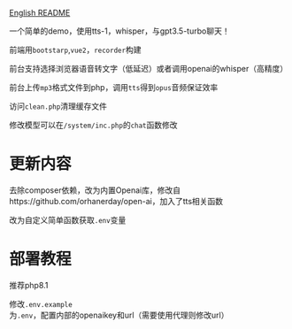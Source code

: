 [English README](README.en.md)

一个简单的demo，使用tts-1，whisper，与gpt3.5-turbo聊天！

前端用`bootstarp`,`vue2`，`recorder`构建

前台支持选择浏览器语音转文字（低延迟）或者调用openai的whisper（高精度）

前台上传`mp3`格式文件到php，调用`tts`得到`opus`音频保证效率

访问`clean.php`清理缓存文件

修改模型可以在`/system/inc.php`的`chat`函数修改

# 更新内容
去除composer依赖，改为内置Openai库，修改自https://github.com/orhanerday/open-ai，加入了tts相关函数

改为自定义简单函数获取`.env`变量

# 部署教程

推荐php8.1

修改`.env.example`为`.env`，配置内部的openaikey和url（需要使用代理则修改url）